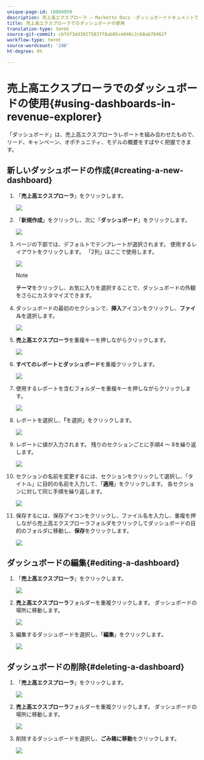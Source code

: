 ```yaml
---
unique-page-id: 10094959
description: 売上高エクスプローラ — Marketto Docs -ダッシュボードドキュメントでの製品の使用
title: 売上高エクスプローラでのダッシュボードの使用
translation-type: tm+mt
source-git-commit: cb7df3dd38275837f8ab05ce846c2c68ab78462f
workflow-type: tm+mt
source-wordcount: '246'
ht-degree: 0%

---
```



# 売上高エクスプローラでのダッシュボードの使用{#using-dashboards-in-revenue-explorer}

「ダッシュボード」は、売上高エクスプローラレポートを組み合わせたもので、リード、キャンペーン、オポチュニティ、モデルの概要をすばやく把握できます。

## 新しいダッシュボードの作成{#creating-a-new-dashboard}

1. 「**売上高エクスプローラ**」をクリックします。

   ![](assets/one.png)

1. 「**新規作成**」をクリックし、次に「**ダッシュボード**」をクリックします。

   ![](assets/two.png)

1. ページの下部では、デフォルトでテンプレートが選択されます。 使用するレイアウトをクリックします。 「2列」はここで使用します。

   ![](assets/three.png)

   >[!NOTE]
   >
   >**テーマ**&#x200B;をクリックし、お気に入りを選択することで、ダッシュボードの外観をさらにカスタマイズできます。

1. ダッシュボードの最初のセクションで、**挿入**&#x200B;アイコンをクリックし、**ファイル**&#x200B;を選択します。

   ![](assets/four.png)

1. **売上高エクスプローラ**&#x200B;を重複キーを押しながらクリックします。

   ![](assets/five.png)

1. **すべてのレポートとダッシュボード**&#x200B;を重複クリックします。

   ![](assets/six.png)

1. 使用するレポートを含むフォルダーを重複キーを押しながらクリックします。

   ![](assets/seven.png)

1. レポートを選択し、**「**&#x200B;を選択」をクリックします。

   ![](assets/eight.png)

1. レポートに値が入力されます。 残りのセクションごとに手順4 ～ 8を繰り返します。

   ![](assets/nine.png)

1. セクションの名前を変更するには、セクションをクリックして選択し、「タイトル」に目的の名前を入力して、「**適用**」をクリックします。 各セクションに対して同じ手順を繰り返します。

   ![](assets/ten.png)

1. 保存するには、保存アイコンをクリックし、ファイル名を入力し、重複を押しながら売上高エクスプローラフォルダをクリックしてダッシュボードの目的のフォルダに移動し、**保存**&#x200B;をクリックします。

   ![](assets/eleven.png)

## ダッシュボードの編集{#editing-a-dashboard}

1. 「**売上高エクスプローラ**」をクリックします。

   ![](assets/one.png)

1. **売上高エクスプローラ**&#x200B;フォルダーを重複クリックします。 ダッシュボードの場所に移動します。

   ![](assets/thirteen.png)

1. 編集するダッシュボードを選択し、「**編集**」をクリックします。

   ![](assets/fourteen.png)

## ダッシュボードの削除{#deleting-a-dashboard}

1. 「**売上高エクスプローラ**」をクリックします。

   ![](assets/one.png)

1. **売上高エクスプローラ**&#x200B;フォルダーを重複クリックします。 ダッシュボードの場所に移動します。

   ![](assets/thirteen.png)

1. 削除するダッシュボードを選択し、**ごみ箱に移動**&#x200B;をクリックします。

   ![](assets/fifteen.png)
